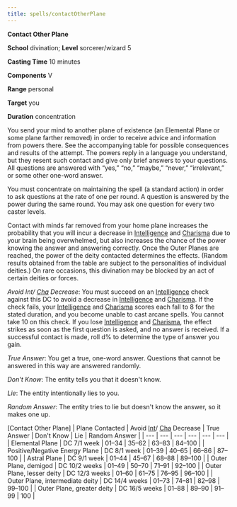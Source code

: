 ```yaml
---
title: spells/contactOtherPlane
---
```

 **Contact Other Plane**

**School** divination; **Level** sorcerer/wizard 5

**Casting Time** 10 minutes

**Components** V

**Range** personal

**Target** you

**Duration** concentration

You send your mind to another plane of existence (an Elemental Plane or some plane farther removed) in order to receive advice and information from powers there. See the accompanying table for possible consequences and results of the attempt. The powers reply in a language you understand, but they resent such contact and give only brief answers to your questions. All questions are answered with “yes,” “no,” “maybe,” “never,” “irrelevant,” or some other one-word answer.

You must concentrate on maintaining the spell (a standard action) in order to ask questions at the rate of one per round. A question is answered by the power during the same round. You may ask one question for every two caster levels.

Contact with minds far removed from your home plane increases the probability that you will incur a decrease in [Intelligence](../gettingStarted.md#_intelligence) and [Charisma](../gettingStarted.md#_charisma-new) due to your brain being overwhelmed, but also increases the chance of the power knowing the answer and answering correctly. Once the Outer Planes are reached, the power of the deity contacted determines the effects. (Random results obtained from the table are subject to the personalities of individual deities.) On rare occasions, this divination may be blocked by an act of certain deities or forces.

_Avoid Int/ [Cha](../gettingStarted.md#_charisma-new) Decrease_: You must succeed on an [Intelligence](../gettingStarted.md#_intelligence) check against this DC to avoid a decrease in [Intelligence](../gettingStarted.md#_intelligence) and [Charisma](../gettingStarted.md#_charisma-new). If the check fails, your [Intelligence](../gettingStarted.md#_intelligence) and [Charisma](../gettingStarted.md#_charisma-new) scores each fall to 8 for the stated duration, and you become unable to cast arcane spells. You cannot take 10 on this check. If you lose [Intelligence](../gettingStarted.md#_intelligence) and [Charisma](../gettingStarted.md#_charisma-new), the effect strikes as soon as the first question is asked, and no answer is received. If a successful contact is made, roll d% to determine the type of answer you gain.

_True Answer_: You get a true, one-word answer. Questions that cannot be answered in this way are answered randomly.

_Don't Know_: The entity tells you that it doesn't know.

_Lie_: The entity intentionally lies to you.

_Random Answer_: The entity tries to lie but doesn't know the answer, so it makes one up.

[Contact Other Plane]
| Plane Contacted | Avoid [Int](../gettingStarted.md#_intelligence)/ [Cha](../gettingStarted.md#_charisma-new) Decrease | True Answer | Don't Know | Lie | Random Answer |
| --- | --- | --- | --- | --- | --- |
| Elemental Plane | DC 7/1 week | 01–34 | 35–62 | 63–83 | 84–100 |
| Positive/Negative Energy Plane | DC 8/1 week | 01–39 | 40–65 | 66–86 | 87–100 |
| Astral Plane | DC 9/1 week | 01–44 | 45–67 | 68–88 | 89–100 |
| Outer Plane, demigod | DC 10/2 weeks | 01–49 | 50–70 | 71–91 | 92–100 |
| Outer Plane, lesser deity | DC 12/3 weeks | 01–60 | 61–75 | 76–95 | 96–100 |
| Outer Plane, intermediate deity | DC 14/4 weeks | 01–73 | 74–81 | 82–98 | 99–100 |
| Outer Plane, greater deity | DC 16/5 weeks | 01–88 | 89–90 | 91–99 | 100 |

